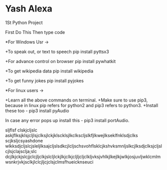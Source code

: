 # Yash Alexa
1St Python Project

First Do This
Then type code

*For Windows Usr ->

+To speak out, or text to speech pip install pyttsx3

+For advance control on browser pip install pywhatkit

+To get wikipedia data pip install wikipedia

+To get funny jokes pip install pyjokes


*For linux users ->

+Learn all the above commands on terminal. 
+Make sure to use pip3, because in linux pip refers for python2 and pip3 refers to python3. 
+Install these too - pip3 install pyAudio

In case any error pops up install this - pip3 install portAudio.

sljflsf
clskjcljslc
askjflksjklsjcljlsjclksjlckjklscklsjlkclkscljslkfjlkwejlkseklfnklsdjclks
scjksljcsyashdone wlkksdjcljslcjsleljlksajcljslsdkcjlcljschsvohflsklcjkshvksmnljslkcjlksdjclksjcljslcjlsjclajsclja;slc
dcjlkjckjslcjjclcjljclkjslcljlckjlkjclkjcljljcljclkljvksjvhlkjlkejlkjwlkjosjuvljwklcmlmwsnkrjvkjsclkjlclcjljcjclsjclmsfhueicknseuci
